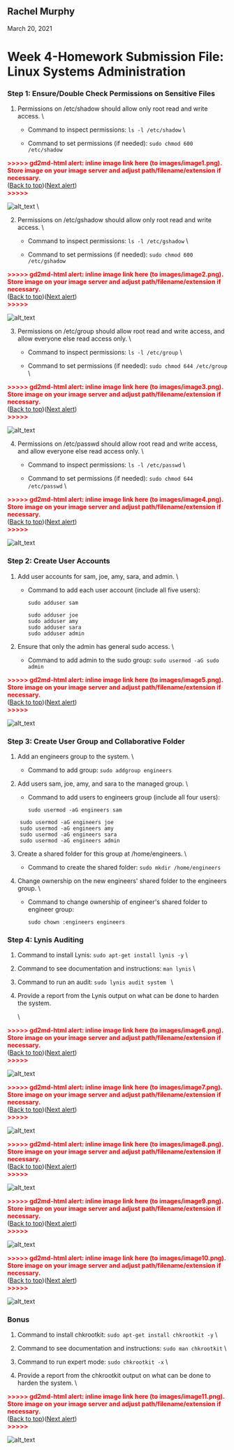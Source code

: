 ## Rachel Murphy

March 20, 2021


# Week 4-Homework Submission File: Linux Systems Administration


### **Step 1: Ensure/Double Check Permissions on Sensitive Files**



1. Permissions on /etc/shadow should allow only root read and write access. \

    *   Command to inspect permissions: `ls -l /etc/shadow` \

    *   Command to set permissions (if needed): `sudo chmod 600 /etc/shadow`

        

<p id="gdcalert1" ><span style="color: red; font-weight: bold">>>>>>  gd2md-html alert: inline image link here (to images/image1.png). Store image on your image server and adjust path/filename/extension if necessary. </span><br>(<a href="#">Back to top</a>)(<a href="#gdcalert2">Next alert</a>)<br><span style="color: red; font-weight: bold">>>>>> </span></p>


![alt_text](images/image1.png "image_tooltip")
 \


2. Permissions on /etc/gshadow should allow only root read and write access. \

    *   Command to inspect permissions: `ls -l /etc/gshadow` \

    *   Command to set permissions (if needed): `sudo chmod 600 /etc/gshadow`

        

<p id="gdcalert2" ><span style="color: red; font-weight: bold">>>>>>  gd2md-html alert: inline image link here (to images/image2.png). Store image on your image server and adjust path/filename/extension if necessary. </span><br>(<a href="#">Back to top</a>)(<a href="#gdcalert3">Next alert</a>)<br><span style="color: red; font-weight: bold">>>>>> </span></p>


![alt_text](images/image2.png "image_tooltip")


3. Permissions on /etc/group should allow root read and write access, and allow everyone else read access only. \

    *   Command to inspect permissions: `ls -l /etc/group` \

    *   Command to set permissions (if needed): `sudo chmod 644 /etc/group` \


<p id="gdcalert3" ><span style="color: red; font-weight: bold">>>>>>  gd2md-html alert: inline image link here (to images/image3.png). Store image on your image server and adjust path/filename/extension if necessary. </span><br>(<a href="#">Back to top</a>)(<a href="#gdcalert4">Next alert</a>)<br><span style="color: red; font-weight: bold">>>>>> </span></p>


![alt_text](images/image3.png "image_tooltip")

4. Permissions on /etc/passwd should allow root read and write access, and allow everyone else read access only. \

    *   Command to inspect permissions: `ls -l /etc/passwd` \

    *   Command to set permissions (if needed): `sudo chmod 644 /etc/passwd` \


<p id="gdcalert4" ><span style="color: red; font-weight: bold">>>>>>  gd2md-html alert: inline image link here (to images/image4.png). Store image on your image server and adjust path/filename/extension if necessary. </span><br>(<a href="#">Back to top</a>)(<a href="#gdcalert5">Next alert</a>)<br><span style="color: red; font-weight: bold">>>>>> </span></p>


![alt_text](images/image4.png "image_tooltip")



### **Step 2: Create User Accounts**



1. Add user accounts for sam, joe, amy, sara, and admin. \

    *   Command to add each user account (include all five users): 

         `sudo adduser sam `


        ```
        sudo adduser joe
        sudo adduser amy
        sudo adduser sara
        sudo adduser admin
        ```


2. Ensure that only the admin has general sudo access. \

    *   Command to add admin to the sudo group: `sudo usermod -aG sudo admin`



<p id="gdcalert5" ><span style="color: red; font-weight: bold">>>>>>  gd2md-html alert: inline image link here (to images/image5.png). Store image on your image server and adjust path/filename/extension if necessary. </span><br>(<a href="#">Back to top</a>)(<a href="#gdcalert6">Next alert</a>)<br><span style="color: red; font-weight: bold">>>>>> </span></p>


![alt_text](images/image5.png "image_tooltip")



### **Step 3: Create User Group and Collaborative Folder**



1. Add an engineers group to the system. \

    *   Command to add group: `sudo addgroup engineers`
2. Add users sam, joe, amy, and sara to the managed group. \

    *   Command to add users to engineers group (include all four users):

		`sudo usermod -aG engineers sam`


```
    sudo usermod -aG engineers joe
    sudo usermod -aG engineers amy
    sudo usermod -aG engineers sara
    sudo usermod -aG engineers admin

```



3. Create a shared folder for this group at /home/engineers. \

    *   Command to create the shared folder: `sudo mkdir /home/engineers`
4. Change ownership on the new engineers' shared folder to the engineers group. \

    *   Command to change ownership of engineer's shared folder to engineer group: 

        ```
        sudo chown :engineers engineers

        ```



### **Step 4: Lynis Auditing**



1. Command to install Lynis: `sudo apt-get install lynis -y` \

2. Command to see documentation and instructions: `man lynis` \

3. Command to run an audit: `sudo lynis audit system ` \

4. Provide a report from the Lynis output on what can be done to harden the system.

     \


<p id="gdcalert6" ><span style="color: red; font-weight: bold">>>>>>  gd2md-html alert: inline image link here (to images/image6.png). Store image on your image server and adjust path/filename/extension if necessary. </span><br>(<a href="#">Back to top</a>)(<a href="#gdcalert7">Next alert</a>)<br><span style="color: red; font-weight: bold">>>>>> </span></p>


![alt_text](images/image6.png "image_tooltip")



    

<p id="gdcalert7" ><span style="color: red; font-weight: bold">>>>>>  gd2md-html alert: inline image link here (to images/image7.png). Store image on your image server and adjust path/filename/extension if necessary. </span><br>(<a href="#">Back to top</a>)(<a href="#gdcalert8">Next alert</a>)<br><span style="color: red; font-weight: bold">>>>>> </span></p>


![alt_text](images/image7.png "image_tooltip")



    

<p id="gdcalert8" ><span style="color: red; font-weight: bold">>>>>>  gd2md-html alert: inline image link here (to images/image8.png). Store image on your image server and adjust path/filename/extension if necessary. </span><br>(<a href="#">Back to top</a>)(<a href="#gdcalert9">Next alert</a>)<br><span style="color: red; font-weight: bold">>>>>> </span></p>


![alt_text](images/image8.png "image_tooltip")



    

<p id="gdcalert9" ><span style="color: red; font-weight: bold">>>>>>  gd2md-html alert: inline image link here (to images/image9.png). Store image on your image server and adjust path/filename/extension if necessary. </span><br>(<a href="#">Back to top</a>)(<a href="#gdcalert10">Next alert</a>)<br><span style="color: red; font-weight: bold">>>>>> </span></p>


![alt_text](images/image9.png "image_tooltip")



    

<p id="gdcalert10" ><span style="color: red; font-weight: bold">>>>>>  gd2md-html alert: inline image link here (to images/image10.png). Store image on your image server and adjust path/filename/extension if necessary. </span><br>(<a href="#">Back to top</a>)(<a href="#gdcalert11">Next alert</a>)<br><span style="color: red; font-weight: bold">>>>>> </span></p>


![alt_text](images/image10.png "image_tooltip")




### **Bonus**



1. Command to install chkrootkit: `sudo apt-get install chkrootkit -y` \

2. Command to see documentation and instructions:  `sudo man chkrootkit` \

3. Command to run expert mode: `sudo chkrootkit -x` \

4. Provide a report from the chkrootkit output on what can be done to harden the system. \




<p id="gdcalert11" ><span style="color: red; font-weight: bold">>>>>>  gd2md-html alert: inline image link here (to images/image11.png). Store image on your image server and adjust path/filename/extension if necessary. </span><br>(<a href="#">Back to top</a>)(<a href="#gdcalert12">Next alert</a>)<br><span style="color: red; font-weight: bold">>>>>> </span></p>


![alt_text](images/image11.png "image_tooltip")

